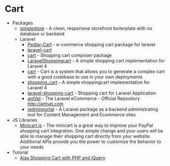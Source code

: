 # Cart
* Packages
    - [simplestore](https://goo.gl/SepIMx) - A clean, responsive storefront boilerplate with no database or backend
    - Laravel
        - [Pedlar-Cart](http://goo.gl/QCdYO7) - e-commerce shopping cart package for laravel
        - [laravel-cart](http://goo.gl/PNkjsp)
        - [cart](http://goo.gl/4pBQcU) - Shopping cart composer package
        - [LaravelShoppingcart](http://goo.gl/O40AbY) - A simple shopping cart implementation for Laravel 4
        - [cart](http://goo.gl/h2K3nL) - Cart is a system that allows you to generate a complex cart with a good codebase to use in your own deployments
        - [shopping_cart](http://goo.gl/CxEFSZ) - A simple shoppingcart implementation for Laravel 4
        - [laravel-shopping-cart](https://goo.gl/K2UxTO) - Shopping cart for Laravel Application
        - [antVel](https://goo.gl/9ovQwT) - The Laravel eCommerce - Official Repository http://antvel.com
        - [redminportal](https://goo.gl/2zvdlR) - A Laravel package as a backend administrating tool for Content Management and Ecommerce sites
* JS Libraries
    - [Minicart.js](http://minicartjs.com/) - The minicart is a great way to improve your PayPal shopping cart integration. One simple change and your users will be able to manage their shopping cart directly from your website. Additional APIs provide you the power to customize the behavior to your needs
* Tutorial
    - [Ajax Shopping Cart with PHP and jQuery](http://goo.gl/alNHVi)
